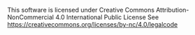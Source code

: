 This software is licensed under Creative Commons Attribution-NonCommercial 4.0 International Public License
See https://creativecommons.org/licenses/by-nc/4.0/legalcode
